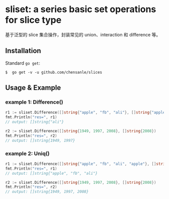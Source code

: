 sliset: a series basic set operations for slice type
===

基于泛型的 slice 集合操作，封装常见的 union、interaction 和 difference 等。

## Installation

Standard  `go get`:

```
$  go get -v -u github.com/chensanle/slices
```

## Usage & Example


###  example 1:  Difference()
```go
r1 := sliset.Difference([]string{"apple", "fb", "ali"}, []string{"apple"})
fmt.Println("res=", r1)
// output: []string{"ali"}

r2 := sliset.Difference([]string{1949, 1997, 2008}, []string{2008})
fmt.Println("res=", r2)
// output: []string{1949, 1997}
```

###  example 2:  Uniq()
```go
r1 := sliset.Difference([]string{"apple", "fb", "ali", "apple"}, []string{"apple"})
fmt.Println("res=", r1)
// output: []string{"apple", "fb", "ali"} 

r2 := sliset.Difference([]string{1949, 1997, 2008}, []string{2008})
fmt.Println("res=", r2)
// output: []string{1949, 1997, 2008}
```